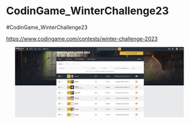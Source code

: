 # CodinGame_WinterChallenge23

#CodinGame_WinterChallenge23

https://www.codingame.com/contests/winter-challenge-2023


<p align="center"> <img src="./CodinGame_WinterChallenge23.png" alt="image" width="456"/> </p>
